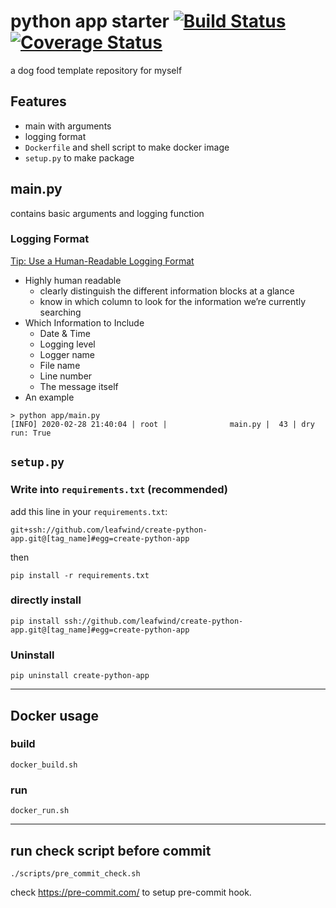 # python app starter [![Build Status](https://travis-ci.org/leafwind/create-python-app.svg?branch=master)](https://travis-ci.org/leafwind/create-python-app) [![Coverage Status](https://coveralls.io/repos/github/leafwind/create-python-app/badge.svg?branch=master)](https://coveralls.io/github/leafwind/create-python-app?branch=master)

a dog food template repository for myself

## Features

- main with arguments
- logging format
- `Dockerfile` and shell script to make docker image
- `setup.py` to make package


## main.py

contains basic arguments and logging function

### Logging Format

[Tip: Use a Human-Readable Logging Format](https://reflectoring.io/logging-format/)
- Highly human readable
  - clearly distinguish the different information blocks at a glance
  - know in which column to look for the information we’re currently searching
- Which Information to Include
  - Date & Time
  - Logging level
  - Logger name
  - File name
  - Line number
  - The message itself
- An example
```
> python app/main.py 
[INFO] 2020-02-28 21:40:04 | root |              main.py |  43 | dry run: True
```

## `setup.py`

### Write into `requirements.txt` (recommended)

add this line in your `requirements.txt`:

`git+ssh://github.com/leafwind/create-python-app.git@[tag_name]#egg=create-python-app`

then

`pip install -r requirements.txt`

### directly install

`pip install ssh://github.com/leafwind/create-python-app.git@[tag_name]#egg=create-python-app`

### Uninstall

`pip uninstall create-python-app`

---

## Docker usage

### build

`docker_build.sh`

### run

`docker_run.sh`

---

## run check script before commit

`./scripts/pre_commit_check.sh`

check https://pre-commit.com/ to setup pre-commit hook.

